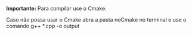 **Importante:**
Para compilar use o Cmake.

Caso não possa usar o Cmake abra a pasta noCmake no terminal e use o comando g++ *.cpp -o output
